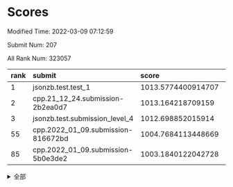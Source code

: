 # Scores

Modified Time: 2022-03-09 07:12:59

Submit Num: 207

All Rank Num: 323057

| rank |               submit               |       score        |       sigma        | pk_num |
| :--- | :--------------------------------- | :----------------- | :----------------- | :----- |
| 1    | jsonzb.test.test_1                 | 1013.5774400914707 | 0.8020533340509394 | 6246   |
| 2    | cpp.21_12_24.submission-2b2ea0d7   | 1013.164218709159  | 0.8024690942154784 | 6241   |
| 3    | jsonzb.test.submission_level_4     | 1012.698852015914  | 0.798059615080789  | 6246   |
| 55   | cpp.2022_01_09.submission-816672bd | 1004.7684113448669 | 0.7184804193200509 | 6248   |
| 85   | cpp.2022_01_09.submission-5b0e3de2 | 1003.1840122042728 | 0.7118290223248883 | 6243   |


<details>
<summary>全部</summary>

| rank |                 submit                 |       score        |       sigma        | pk_num |
| :--- | :------------------------------------- | :----------------- | :----------------- | :----- |
| 1    | jsonzb.test.test_1                     | 1013.5774400914707 | 0.8020533340509394 | 6246   |
| 2    | cpp.21_12_24.submission-2b2ea0d7       | 1013.164218709159  | 0.8024690942154784 | 6241   |
| 3    | jsonzb.test.submission_level_4         | 1012.698852015914  | 0.798059615080789  | 6246   |
| 4    | gobigger.level_3.submission_level_3_1  | 1011.6627680164488 | 0.7856890759196612 | 6237   |
| 5    | gobigger.level_3.submission_level_3_26 | 1011.5054288208136 | 0.7660001604516318 | 6242   |
| 6    | gobigger.level_3.submission_level_3_14 | 1011.3184618576962 | 0.7620863602956278 | 6244   |
| 7    | gobigger.level_3.submission_level_3_33 | 1011.1363151648751 | 0.7846838104836029 | 6244   |
| 8    | gobigger.level_3.submission_level_3_10 | 1011.068933035045  | 0.7781345163192628 | 6239   |
| 9    | gobigger.level_3.submission_level_3_5  | 1011.0602660548223 | 0.7844496828954518 | 6244   |
| 10   | gobigger.level_3.submission_level_3_9  | 1010.8677305657824 | 0.7425593716526427 | 6243   |
| 11   | gobigger.level_3.submission_level_3_17 | 1010.8676954277994 | 0.7699931882230007 | 6242   |
| 12   | gobigger.level_3.submission_level_3_46 | 1010.7831021009764 | 0.761945604956962  | 6243   |
| 13   | gobigger.level_3.submission_level_3_6  | 1010.7049624472368 | 0.7574957281562267 | 6245   |
| 14   | gobigger.level_3.submission_level_3_48 | 1010.6961927915871 | 0.7666139404454088 | 6242   |
| 15   | gobigger.level_3.submission_level_3_41 | 1010.6006894078515 | 0.7765953901533796 | 6243   |
| 16   | gobigger.level_3.submission_level_3_2  | 1010.5914730389303 | 0.7592778382377993 | 6242   |
| 17   | gobigger.level_3.submission_level_3_18 | 1010.5807081155446 | 0.7949432382962138 | 6243   |
| 18   | gobigger.level_3.submission_level_3_44 | 1010.519941707835  | 0.7718414840051677 | 6241   |
| 19   | gobigger.level_3.submission_level_3_21 | 1010.5186753507325 | 0.7662887837807851 | 6241   |
| 20   | gobigger.level_3.submission_level_3_11 | 1010.4819787393085 | 0.7603228290643951 | 6245   |
| 21   | gobigger.level_3.submission_level_3_19 | 1010.441667950182  | 0.7858745911499885 | 6240   |
| 22   | gobigger.level_3.submission_level_3_47 | 1010.3249008332746 | 0.7658137651610138 | 6245   |
| 23   | gobigger.level_3.submission_level_3_40 | 1010.2158113332356 | 0.7602739091825922 | 6245   |
| 24   | gobigger.level_3.submission_level_3_30 | 1010.1485089602288 | 0.7689251115592589 | 6245   |
| 25   | gobigger.level_3.submission_level_3_12 | 1009.9855904423616 | 0.7380382683067338 | 6246   |
| 26   | gobigger.level_3.submission_level_3_27 | 1009.9515538016607 | 0.7724531797810618 | 6244   |
| 27   | gobigger.level_3.submission_level_3_45 | 1009.8333828500155 | 0.7653223866403146 | 6241   |
| 28   | gobigger.level_3.submission_level_3_31 | 1009.7969395183995 | 0.749382344208149  | 6240   |
| 29   | gobigger.level_3.submission_level_3_29 | 1009.7538549945107 | 0.7387831941888987 | 6244   |
| 30   | gobigger.level_3.submission_level_3_7  | 1009.6299937122316 | 0.758221694273365  | 6243   |
| 31   | gobigger.level_3.submission_level_3_13 | 1009.6258828246605 | 0.7494419618020456 | 6243   |
| 32   | gobigger.level_3.submission_level_3_34 | 1009.5782968101134 | 0.7706313403064449 | 6236   |
| 33   | gobigger.level_3.submission_level_3_3  | 1009.5757038792062 | 0.7530287835521071 | 6244   |
| 34   | gobigger.level_3.submission_level_3_37 | 1009.5036304403986 | 0.7530845722393089 | 6243   |
| 35   | gobigger.level_3.submission_level_3_28 | 1009.4923987421354 | 0.7768666580111013 | 6246   |
| 36   | gobigger.level_3.submission_level_3_20 | 1009.3892300610665 | 0.7720790955482258 | 6244   |
| 37   | gobigger.level_3.submission_level_3_8  | 1009.3696944887531 | 0.7330430528818793 | 6236   |
| 38   | gobigger.level_3.submission_level_3_25 | 1009.3413261724515 | 0.7433081208217979 | 6247   |
| 39   | gobigger.level_3.submission_level_3_0  | 1009.3389741818354 | 0.7424351255529498 | 6247   |
| 40   | gobigger.level_3.submission_level_3_24 | 1009.2219808592255 | 0.766981484984287  | 6247   |
| 41   | gobigger.level_3.submission_level_3_39 | 1009.1473159778488 | 0.7492291054468896 | 6244   |
| 42   | gobigger.level_3.submission_level_3_4  | 1009.1383867252097 | 0.75630570806721   | 6244   |
| 43   | gobigger.level_3.submission_level_3_15 | 1009.10044798382   | 0.750896710593433  | 6241   |
| 44   | gobigger.level_3.submission_level_3_49 | 1009.0656846870168 | 0.7538751990931176 | 6236   |
| 45   | gobigger.level_3.submission_level_3_35 | 1009.0185987738759 | 0.7513428878848958 | 6242   |
| 46   | gobigger.level_3.submission_level_3_43 | 1008.9952028553203 | 0.750543000749802  | 6244   |
| 47   | gobigger.level_3.submission_level_3_23 | 1008.8814505189673 | 0.7480740682323658 | 6242   |
| 48   | gobigger.level_3.submission_level_3_36 | 1008.6238921612307 | 0.7473561601380332 | 6240   |
| 49   | gobigger.level_3.submission_level_3_38 | 1008.352845558567  | 0.7445182235901963 | 6243   |
| 50   | gobigger.level_3.submission_level_3_16 | 1008.311766916486  | 0.7335245614154671 | 6239   |
| 51   | gobigger.level_3.submission_level_3_22 | 1008.25299699781   | 0.7493498674016397 | 6236   |
| 52   | gobigger.level_3.submission_level_3_32 | 1008.1695593121614 | 0.7392691136325359 | 6243   |
| 53   | gobigger.level_3.submission_level_3_42 | 1008.1625732555436 | 0.7504171380830418 | 6242   |
| 54   | gobigger.level_1.submission_level_1_37 | 1005.0146365472284 | 0.7113995419808584 | 6242   |
| 55   | cpp.2022_01_09.submission-816672bd     | 1004.7684113448669 | 0.7184804193200509 | 6248   |
| 56   | gobigger.level_1.submission_level_1_17 | 1004.6021130975233 | 0.7175187209028941 | 6243   |
| 57   | gobigger.level_1.submission_level_1_42 | 1004.4273940764547 | 0.7125078357500658 | 6239   |
| 58   | gobigger.level_1.submission_level_1_18 | 1004.3542764412997 | 0.7147907659206388 | 6244   |
| 59   | gobigger.level_1.submission_level_1_38 | 1004.3460964759203 | 0.711286020425904  | 6237   |
| 60   | gobigger.level_1.submission_level_1_11 | 1004.3131088328968 | 0.7226405410631596 | 6246   |
| 61   | gobigger.level_1.submission_level_1_33 | 1004.2465360126848 | 0.7288305488404248 | 6242   |
| 62   | gobigger.level_1.submission_level_1_1  | 1004.2192300159211 | 0.7043731961744768 | 6247   |
| 63   | gobigger.level_1.submission_level_1_36 | 1004.1680884653703 | 0.7165190444862357 | 6243   |
| 64   | gobigger.level_1.submission_level_1_4  | 1004.063366209072  | 0.7119101479877116 | 6238   |
| 65   | gobigger.level_1.submission_level_1_8  | 1004.0064439611765 | 0.7146328666298131 | 6245   |
| 66   | gobigger.level_1.submission_level_1_31 | 1004.0007905052353 | 0.7191452756808803 | 6240   |
| 67   | gobigger.level_1.submission_level_1_20 | 1003.993497216989  | 0.7153560360247692 | 6235   |
| 68   | gobigger.level_1.submission_level_1_29 | 1003.8883593155633 | 0.71111224041193   | 6241   |
| 69   | gobigger.level_1.submission_level_1_49 | 1003.7971252230201 | 0.7101700844111445 | 6247   |
| 70   | gobigger.level_1.submission_level_1_40 | 1003.660140832333  | 0.723392091327836  | 6244   |
| 71   | gobigger.level_1.submission_level_1_3  | 1003.6410944793688 | 0.7252841585304178 | 6241   |
| 72   | gobigger.level_1.submission_level_1_0  | 1003.5672579092065 | 0.7128071271861278 | 6243   |
| 73   | gobigger.level_1.submission_level_1_2  | 1003.5571533168198 | 0.7085916652937421 | 6240   |
| 74   | gobigger.level_1.submission_level_1_46 | 1003.4772381169372 | 0.7175278951431816 | 6242   |
| 75   | gobigger.level_1.submission_level_1_16 | 1003.4538384838576 | 0.7156498278276227 | 6246   |
| 76   | gobigger.level_1.submission_level_1_24 | 1003.4057482604327 | 0.7133211953490632 | 6240   |
| 77   | gobigger.level_1.submission_level_1_13 | 1003.3948050790992 | 0.7083555766108293 | 6244   |
| 78   | gobigger.level_1.submission_level_1_10 | 1003.3358422823538 | 0.7109079742701857 | 6244   |
| 79   | gobigger.level_1.submission_level_1_25 | 1003.3195420674923 | 0.7296508147182664 | 6243   |
| 80   | gobigger.level_1.submission_level_1_15 | 1003.3152686599067 | 0.7227986498456949 | 6245   |
| 81   | gobigger.level_1.submission_level_1_34 | 1003.3128921176252 | 0.7043195544707566 | 6241   |
| 82   | gobigger.level_1.submission_level_1_44 | 1003.2777101125425 | 0.7125371890440935 | 6240   |
| 83   | gobigger.level_1.submission_level_1_19 | 1003.2685457177246 | 0.7160893534994033 | 6242   |
| 84   | gobigger.level_1.submission_level_1_5  | 1003.2133036382023 | 0.7236712710355037 | 6240   |
| 85   | cpp.2022_01_09.submission-5b0e3de2     | 1003.1840122042728 | 0.7118290223248883 | 6243   |
| 86   | gobigger.level_1.submission_level_1_32 | 1003.17568589421   | 0.7226968237901555 | 6240   |
| 87   | gobigger.level_1.submission_level_1_22 | 1003.1436743766262 | 0.7157196812909586 | 6240   |
| 88   | gobigger.level_1.submission_level_1_47 | 1003.1107413147145 | 0.7102857154523473 | 6241   |
| 89   | gobigger.level_1.submission_level_1_14 | 1003.108461527074  | 0.7224241923881581 | 6241   |
| 90   | gobigger.level_1.submission_level_1_30 | 1003.0834507981822 | 0.723168556277812  | 6242   |
| 91   | gobigger.level_1.submission_level_1_45 | 1003.0235573643038 | 0.7186566929422827 | 6247   |
| 92   | gobigger.level_1.submission_level_1_43 | 1002.984860099182  | 0.7049817393191063 | 6244   |
| 93   | gobigger.level_1.submission_level_1_39 | 1002.9574524664823 | 0.7128503673258857 | 6246   |
| 94   | gobigger.level_1.submission_level_1_28 | 1002.9418671067725 | 0.718732283585463  | 6246   |
| 95   | gobigger.level_1.submission_level_1_23 | 1002.935860093306  | 0.725237174795956  | 6236   |
| 96   | gobigger.level_1.submission_level_1_7  | 1002.8801070207785 | 0.7194484954427293 | 6243   |
| 97   | gobigger.level_1.submission_level_1_35 | 1002.7956788704748 | 0.7096639466529001 | 6239   |
| 98   | gobigger.level_1.submission_level_1_12 | 1002.6826277946892 | 0.7023391862346859 | 6248   |
| 99   | gobigger.level_1.submission_level_1_21 | 1002.6284503584478 | 0.7149448386108463 | 6238   |
| 100  | gobigger.level_1.submission_level_1_6  | 1002.4661161357374 | 0.7173263957808209 | 6242   |
| 101  | gobigger.level_1.submission_level_1_9  | 1002.4169339610132 | 0.7059006428987156 | 6241   |
| 102  | gobigger.level_1.submission_level_1_48 | 1002.2522128772581 | 0.7046313369087803 | 6245   |
| 103  | gobigger.level_1.submission_level_1_27 | 1002.0241015490863 | 0.7148914298500088 | 6247   |
| 104  | gobigger.level_1.submission_level_1_41 | 1001.8449748573235 | 0.7239436149728372 | 6245   |
| 105  | gobigger.level_1.submission_level_1_26 | 1001.4011080457504 | 0.7083539917863312 | 6244   |
| 106  | gobigger.random.submission_random_39   | 997.7683516057145  | 0.7056678180496153 | 6242   |
| 107  | gobigger.random.submission_random_46   | 997.1759472307364  | 0.7008819023224299 | 6242   |
| 108  | gobigger.random.submission_random_20   | 997.1537484182378  | 0.7137196471166123 | 6239   |
| 109  | gobigger.random.submission_random_23   | 996.9640944554739  | 0.7062153638048173 | 6239   |
| 110  | gobigger.random.submission_random_7    | 996.7455590519982  | 0.7111788639323398 | 6247   |
| 111  | gobigger.random.submission_random_29   | 996.7080652503562  | 0.7047954565937807 | 6240   |
| 112  | gobigger.random.submission_random_31   | 996.6945626208574  | 0.7093151122085088 | 6241   |
| 113  | gobigger.random.submission_random_49   | 996.6554747814736  | 0.7086278139993858 | 6240   |
| 114  | gobigger.random.submission_random_13   | 996.5779553428703  | 0.7006009320458438 | 6247   |
| 115  | gobigger.random.submission_random_28   | 996.5706929552201  | 0.7114917849335588 | 6244   |
| 116  | gobigger.random.submission_random_17   | 996.5680191290618  | 0.7132935301399899 | 6241   |
| 117  | gobigger.random.submission_random_10   | 996.3644322475933  | 0.6996202520917204 | 6241   |
| 118  | gobigger.random.submission_random_34   | 996.3640081519073  | 0.7063844431075506 | 6244   |
| 119  | gobigger.random.submission_random_26   | 996.3137458808114  | 0.7143379961296565 | 6243   |
| 120  | gobigger.random.submission_random_36   | 996.2743912507169  | 0.7032096499466935 | 6248   |
| 121  | gobigger.random.submission_random_15   | 996.2408191192607  | 0.7151638637579923 | 6243   |
| 122  | gobigger.random.submission_random_8    | 996.2063390608661  | 0.7137069307228517 | 6247   |
| 123  | gobigger.random.submission_random_9    | 996.1405086601595  | 0.7305242808639061 | 6239   |
| 124  | gobigger.random.submission_random_1    | 996.112767589989   | 0.7148310909581447 | 6243   |
| 125  | gobigger.random.submission_random_35   | 996.1093349313929  | 0.7023363735877266 | 6244   |
| 126  | gobigger.random.submission_random_24   | 996.1074466725341  | 0.7065111408086794 | 6246   |
| 127  | gobigger.random.submission_random_5    | 996.0489974522225  | 0.7188833601962704 | 6242   |
| 128  | gobigger.random.submission_random_3    | 996.033192191906   | 0.7305153141016679 | 6244   |
| 129  | gobigger.random.submission_random_42   | 995.9841530746089  | 0.7088666501940952 | 6244   |
| 130  | gobigger.random.submission_random_19   | 995.9578363095512  | 0.718245668561766  | 6247   |
| 131  | gobigger.random.submission_random_11   | 995.93972203239    | 0.713734768556771  | 6243   |
| 132  | gobigger.random.submission_random_47   | 995.9153295924511  | 0.7088896475594404 | 6244   |
| 133  | gobigger.random.submission_random_14   | 995.8976883633449  | 0.7137678408995876 | 6243   |
| 134  | gobigger.random.submission_random_12   | 995.886076313971   | 0.7245194399475793 | 6246   |
| 135  | gobigger.random.submission_random_25   | 995.8407532762726  | 0.7163547849089759 | 6245   |
| 136  | gobigger.random.submission_random_0    | 995.7845760550878  | 0.7177036988079915 | 6241   |
| 137  | gobigger.random.submission_random_40   | 995.7721296088118  | 0.7077798213140069 | 6238   |
| 138  | gobigger.random.submission_random_27   | 995.7597715097903  | 0.7278295311646354 | 6242   |
| 139  | gobigger.random.submission_random_30   | 995.7413456597594  | 0.7121722664886457 | 6242   |
| 140  | gobigger.random.submission_random_21   | 995.7340671030594  | 0.70510218553534   | 6244   |
| 141  | gobigger.random.submission_random_6    | 995.7177662302031  | 0.7005247774740211 | 6244   |
| 142  | gobigger.random.submission_random_41   | 995.7159021464834  | 0.7089215947512503 | 6240   |
| 143  | gobigger.random.submission_random_18   | 995.6825475988591  | 0.7114219266720109 | 6241   |
| 144  | gobigger.random.submission_random_16   | 995.5835978086537  | 0.7218110692877231 | 6247   |
| 145  | gobigger.random.submission_random_32   | 995.4813349010789  | 0.6995020140604141 | 6242   |
| 146  | gobigger.random.submission_random_22   | 995.4702642097191  | 0.7345612302678626 | 6246   |
| 147  | gobigger.random.submission_random_45   | 995.3571673718147  | 0.7110896845776121 | 6243   |
| 148  | gobigger.random.submission_random_44   | 995.3032130721032  | 0.7029948533228597 | 6238   |
| 149  | gobigger.random.submission_random_48   | 995.2840091362917  | 0.7194520968741612 | 6242   |
| 150  | gobigger.random.submission_random_37   | 995.2035906465376  | 0.715580550771254  | 6245   |
| 151  | gobigger.random.submission_random_33   | 995.1014969948204  | 0.7258939782434398 | 6242   |
| 152  | gobigger.random.submission_random_4    | 994.9787977633929  | 0.7225572575848307 | 6238   |
| 153  | gobigger.random.submission_random_43   | 994.7928960488618  | 0.7286973790879603 | 6242   |
| 154  | gobigger.random.submission_random_2    | 994.7166622066738  | 0.6979900792176079 | 6245   |
| 155  | gobigger.random.submission_random_38   | 994.6186481958125  | 0.7152929793032563 | 6242   |
| 156  | gobigger.level_2.submission_level_2_13 | 994.3241370532692  | 0.7254820495700313 | 6245   |
| 157  | gobigger.level_2.submission_level_2_2  | 994.106763055693   | 0.7309494680730269 | 6243   |
| 158  | gobigger.level_2.submission_level_2_31 | 993.647907562615   | 0.7449105173392285 | 6241   |
| 159  | gobigger.level_2.submission_level_2_30 | 993.099179887923   | 0.731592624026474  | 6243   |
| 160  | gobigger.level_2.submission_level_2_38 | 993.0342359245623  | 0.7361174329672974 | 6245   |
| 161  | gobigger.level_2.submission_level_2_46 | 993.0167611365497  | 0.7422462675718686 | 6241   |
| 162  | gobigger.level_2.submission_level_2_0  | 992.9756843882088  | 0.757145374083362  | 6244   |
| 163  | gobigger.level_2.submission_level_2_7  | 992.9643300204364  | 0.7372500339626833 | 6242   |
| 164  | gobigger.level_2.submission_level_2_36 | 992.9574359825557  | 0.7381797830577675 | 6248   |
| 165  | gobigger.level_2.submission_level_2_10 | 992.9443128518628  | 0.7339390387755415 | 6240   |
| 166  | gobigger.level_2.submission_level_2_22 | 992.9412989427256  | 0.7257795586719052 | 6240   |
| 167  | gobigger.level_2.submission_level_2_32 | 992.9240686360733  | 0.7514744247620277 | 6237   |
| 168  | gobigger.level_2.submission_level_2_18 | 992.8900966135208  | 0.7528033371739049 | 6246   |
| 169  | gobigger.level_2.submission_level_2_40 | 992.8811054598168  | 0.7338976312379134 | 6250   |
| 170  | gobigger.level_2.submission_level_2_12 | 992.8697404936227  | 0.7395046242825234 | 6243   |
| 171  | gobigger.level_2.submission_level_2_26 | 992.8260611698033  | 0.7401251384961142 | 6239   |
| 172  | gobigger.level_2.submission_level_2_49 | 992.754804123834   | 0.7566397429514363 | 6241   |
| 173  | gobigger.level_2.submission_level_2_9  | 992.6516141467589  | 0.7472969122510179 | 6244   |
| 174  | gobigger.level_2.submission_level_2_4  | 992.5954295871318  | 0.7398878791642121 | 6244   |
| 175  | gobigger.level_2.submission_level_2_41 | 992.5476792838892  | 0.7354277142085971 | 6246   |
| 176  | gobigger.level_2.submission_level_2_16 | 992.4125497684624  | 0.7325873738467193 | 6246   |
| 177  | gobigger.level_2.submission_level_2_42 | 992.1957525659553  | 0.7577089030621772 | 6240   |
| 178  | gobigger.level_2.submission_level_2_44 | 992.1647627085744  | 0.7788414823045536 | 6244   |
| 179  | gobigger.level_2.submission_level_2_25 | 992.1120453646412  | 0.7335506439323781 | 6246   |
| 180  | gobigger.level_2.submission_level_2_19 | 992.1105801858224  | 0.7383491388720921 | 6241   |
| 181  | gobigger.level_2.submission_level_2_34 | 992.0849890414065  | 0.7407756372982425 | 6243   |
| 182  | gobigger.level_2.submission_level_2_37 | 992.0692096748944  | 0.7426580345548743 | 6245   |
| 183  | gobigger.level_2.submission_level_2_33 | 992.0691714333415  | 0.7603419169072339 | 6244   |
| 184  | gobigger.level_2.submission_level_2_14 | 992.0346032627683  | 0.7602360096729441 | 6245   |
| 185  | gobigger.level_2.submission_level_2_43 | 991.9961275332274  | 0.7489600698131852 | 6239   |
| 186  | gobigger.level_2.submission_level_2_47 | 991.8477648699214  | 0.7549728267422099 | 6239   |
| 187  | gobigger.level_2.submission_level_2_3  | 991.7373159412497  | 0.7564847848928231 | 6247   |
| 188  | gobigger.level_2.submission_level_2_23 | 991.7272960928796  | 0.7480276667725082 | 6240   |
| 189  | gobigger.level_2.submission_level_2_5  | 991.7196890867039  | 0.7383384315188608 | 6240   |
| 190  | gobigger.level_2.submission_level_2_17 | 991.7166753344982  | 0.7507635041857937 | 6241   |
| 191  | gobigger.level_2.submission_level_2_20 | 991.704860692782   | 0.7455723113270386 | 6240   |
| 192  | gobigger.level_2.submission_level_2_15 | 991.6532094492844  | 0.744904291810511  | 6244   |
| 193  | gobigger.level_2.submission_level_2_45 | 991.5607674692692  | 0.7638286374207066 | 6239   |
| 194  | gobigger.level_2.submission_level_2_21 | 991.5058123333421  | 0.7561225747640068 | 6245   |
| 195  | gobigger.level_2.submission_level_2_29 | 991.4879550709363  | 0.7503775238361198 | 6242   |
| 196  | gobigger.level_2.submission_level_2_48 | 991.4804809560139  | 0.7576951946804152 | 6245   |
| 197  | gobigger.level_2.submission_level_2_28 | 991.2675239509052  | 0.7534803113697547 | 6243   |
| 198  | gobigger.level_2.submission_level_2_8  | 991.2537313239861  | 0.7684663833703395 | 6240   |
| 199  | gobigger.level_2.submission_level_2_35 | 991.1178390939065  | 0.7458889030275776 | 6241   |
| 200  | gobigger.level_2.submission_level_2_27 | 990.8906346183529  | 0.7707043602050087 | 6245   |
| 201  | gobigger.level_2.submission_level_2_1  | 990.8246271975856  | 0.7525262266964635 | 6241   |
| 202  | gobigger.level_2.submission_level_2_11 | 990.7602028092252  | 0.7743737869416836 | 6242   |
| 203  | gobigger.level_2.submission_level_2_24 | 990.4222837981894  | 0.7521629113358754 | 6243   |
| 204  | gobigger.level_2.submission_level_2_39 | 990.2734986253611  | 0.778764527171524  | 6240   |
| 205  | gobigger.level_2.submission_level_2_6  | 990.0094269400024  | 0.772934858187878  | 6244   |
| 206  | gobigger.none.submission_none_0        | 979.0042880071608  | 1.2177431382111894 | 6242   |
| 207  | gobigger.none.submission_none_1        | 976.4287473687822  | 1.3882193417738382 | 6246   |

</details>